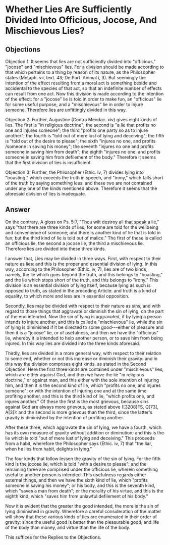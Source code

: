 # Whether Lies Are Sufficiently Divided Into Officious, Jocose, And Mischievous Lies?

## Objections

Objection 1: It seems that lies are not sufficiently divided into "officious," "jocose" and "mischievous" lies. For a division should be made according to that which pertains to a thing by reason of its nature, as the Philosopher states (Metaph. vii, text. 43; De Part. Animal i, 3). But seemingly the intention of the effect resulting from a moral act is something beside and accidental to the species of that act, so that an indefinite number of effects can result from one act. Now this division is made according to the intention of the effect: for a "jocose" lie is told in order to make fun, an "officious" lie for some useful purpose, and a "mischievous" lie in order to injure someone. Therefore lies are unfittingly divided in this way.

Objection 2: Further, Augustine (Contra Mendac. xiv) gives eight kinds of lies. The first is "in religious doctrine"; the second is "a lie that profits no one and injures someone"; the third "profits one party so as to injure another"; the fourth is "told out of mere lust of lying and deceiving"; the fifth is "told out of the desire to please"; the sixth "injures no one, and profits /someone in saving his money"; the seventh "injures no one and profits someone in saving him from death"; the eighth "injures no one, and profits someone in saving him from defilement of the body." Therefore it seems that the first division of lies is insufficient.

Objection 3: Further, the Philosopher (Ethic. iv, 7) divides lying into "boasting," which exceeds the truth in speech, and "irony," which falls short of the truth by saying something less: and these two are not contained under any one of the kinds mentioned above. Therefore it seems that the aforesaid division of lies is inadequate.

## Answer

On the contrary, A gloss on Ps. 5:7, "Thou wilt destroy all that speak a lie," says "that there are three kinds of lies; for some are told for the wellbeing and convenience of someone; and there is another kind of lie that is told in fun; but the third kind of lie is told out of malice." The first of these is called an officious lie, the second a jocose lie, the third a mischievous lie. Therefore lies are divided into these three kinds.

I answer that, Lies may be divided in three ways. First, with respect to their nature as lies: and this is the proper and essential division of lying. In this way, according to the Philosopher (Ethic. iv, 7), lies are of two kinds, namely, the lie which goes beyond the truth, and this belongs to "boasting," and the lie which stops short of the truth, and this belongs to "irony." This division is an essential division of lying itself, because lying as such is opposed to truth, as stated in the preceding Article: and truth is a kind of equality, to which more and less are in essential opposition.

Secondly, lies may be divided with respect to their nature as sins, and with regard to those things that aggravate or diminish the sin of lying, on the part of the end intended. Now the sin of lying is aggravated, if by lying a person intends to injure another, and this is called a "mischievous" lie, while the sin of lying is diminished if it be directed to some good---either of pleasure and then it is a "jocose" lie, or of usefulness, and then we have the "officious" lie, whereby it is intended to help another person, or to save him from being injured. In this way lies are divided into the three kinds aforesaid.

Thirdly, lies are divided in a more general way, with respect to their relation to some end, whether or not this increase or diminish their gravity: and in this way the division comprises eight kinds, as stated in the Second Objection. Here the first three kinds are contained under "mischievous" lies, which are either against God, and then we have the lie "in religious doctrine," or against man, and this either with the sole intention of injuring him, and then it is the second kind of lie, which "profits no one, and injures someone"; or with the intention of injuring one and at the same time profiting another, and this is the third kind of lie, "which profits one, and injures another." Of these the first is the most grievous, because sins against God are always more grievous, as stated above ([3208]FS, Q[73], A[3]): and the second is more grievous than the third, since the latter's gravity is diminished by the intention of profiting another.

After these three, which aggravate the sin of lying, we have a fourth, which has its own measure of gravity without addition or diminution; and this is the lie which is told "out of mere lust of lying and deceiving." This proceeds from a habit, wherefore the Philosopher says (Ethic. iv, 7) that "the liar, when he lies from habit, delights in lying."

The four kinds that follow lessen the gravity of the sin of lying. For the fifth kind is the jocose lie, which is told "with a desire to please": and the remaining three are comprised under the officious lie, wherein something useful to another person is intended. This usefulness regards either external things, and then we have the sixth kind of lie, which "profits someone in saving his money"; or his body, and this is the seventh kind, which "saves a man from death"; or the morality of his virtue, and this is the eighth kind, which "saves him from unlawful defilement of his body."

Now it is evident that the greater the good intended, the more is the sin of lying diminished in gravity. Wherefore a careful consideration of the matter will show that these various kinds of lies are enumerated in their order of gravity: since the useful good is better than the pleasurable good, and life of the body than money, and virtue than the life of the body.

This suffices for the Replies to the Objections.